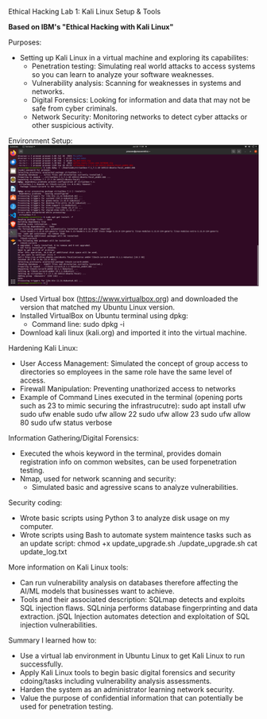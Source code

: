 Ethical Hacking Lab 1: Kali Linux Setup & Tools

**Based on IBM's "Ethical Hacking with Kali Linux"**

Purposes:
- Setting up Kali Linux in a virtual machine and exploring its capabilites:
  - Penetration testing: Simulating real world attacks to access systems so you can learn to analyze your software weaknesses.
  - Vulnerability analysis: Scanning for weaknesses in systems and networks.
  - Digital Forensics: Looking for information and data that may not be safe from cyber criminals.
  - Network Security: Monitoring networks to detect cyber attacks or other suspicious activity.

Environment Setup:
![Installation Process](screenshots/installation_process.png)
- Used Virtual box (https://www.virtualbox.org) and downloaded the version that matched my Ubuntu Linux version.
- Installed VirtualBox on Ubuntu terminal using dpkg:
   - Command line: sudo dpkg -i <InstallFile>
- Download kali linux (kali.org) and imported it into the virtual machine.

Hardening Kali Linux:
- User Access Management: Simulated the concept of group access to directories so employees in the same role have the same level of access.
- Firewall Manipulation: Preventing unathorized access to networks
- Example of Command Lines executed in the terminal (opening ports such as 23 to mimic securing the infrastrucutre):
    sudo apt install ufw
    sudo ufw enable
    sudo ufw allow 22
    sudo ufw allow 23
    sudo ufw allow 80
    sudo ufw status verbose

Information Gathering/Digital Forensics:
- Executed the whois keyword in the terminal, provides domain registration info on common websites, can be used forpenetration testing.
- Nmap, used for network scanning and security:
   - Simulated basic and agressive scans to analyze vulnerabilities.

Security coding:
- Wrote basic scripts using Python 3 to analyze disk usage on my computer.
- Wrote scripts using Bash to automate system maintence tasks such as an update script:
    chmod +x update_upgrade.sh
   ./update_upgrade.sh
    cat update_log.txt

More information on Kali Linux tools:
- Can run vulnerability analysis on databases therefore affecting the AI/ML models that businesses want to achieve.
- Tools and their associated description:
 SQLmap	detects and exploits SQL injection flaws.
 SQLninja	performs database fingerprinting and data extraction.
 jSQL Injection	automates detection and exploitation of SQL injection vulnerabilities.

Summary 
I learned how to:
- Use a virtual lab environment in Ubuntu Linux to get Kali Linux to run successfully.
- Apply Kali Linux tools to begin basic digital forensics and security cdoing/tasks including vulnerability analysis assessments.
- Harden the system as an administrator learning network security.
- Value the purpose of confidential information that can potentially be used for penetration testing.
  
  
